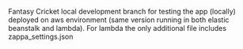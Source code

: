 Fantasy Cricket
local development branch for testing the app (locally) deployed on aws environment 
(same version running in both elastic beanstalk and lambda). For lambda the only additional file includes zappa_settings.json
